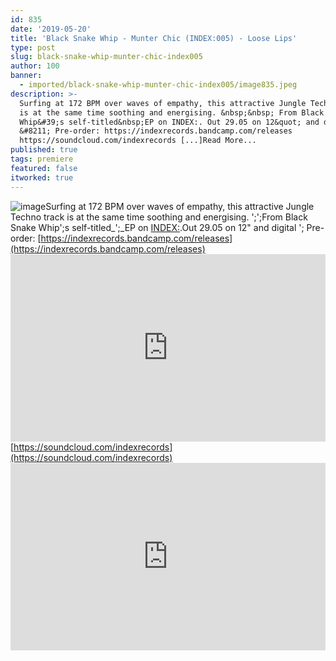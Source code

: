 ```yaml
---
id: 835
date: '2019-05-20'
title: 'Black Snake Whip - Munter Chic (INDEX:005) - Loose Lips'
type: post
slug: black-snake-whip-munter-chic-index005
author: 100
banner:
  - imported/black-snake-whip-munter-chic-index005/image835.jpeg
description: >-
  Surfing at 172 BPM over waves of empathy, this attractive Jungle Techno track
  is at the same time soothing and energising. &nbsp;&nbsp; From Black Snake
  Whip&#39;s self-titled&nbsp;EP on INDEX:. Out 29.05 on 12&quot; and digital
  &#8211; Pre-order: https://indexrecords.bandcamp.com/releases
  https://soundcloud.com/indexrecords [...]Read More...
published: true
tags: premiere
featured: false
itworked: true
---
```

![image](../imported/black-snake-whip-munter-chic-index005/image835.jpeg)Surfing at 172 BPM over waves of empathy, this attractive Jungle Techno track is at the same time soothing and energising. ';';From Black Snake Whip';s self-titled_';_EP on [INDEX:](https://indexrecords.bandcamp.com).Out 29.05 on 12" and digital '; Pre-order: [](https://indexrecords.bandcamp.com/releases)[https://indexrecords.bandcamp.com/releases](https://indexrecords.bandcamp.com/releases)<iframe width='100%' height='300' scrolling='no' frameborder='no' allow='autoplay' src='https://w.soundcloud.com/player/?url=https%3A//api.soundcloud.com/tracks/623762208&color=%23ff5500&auto_play=false&hide_related=false&show_comments=true&show_user=true&show_reposts=false&show_teaser=true'></iframe>[](https://soundcloud.com/indexrecords)[https://soundcloud.com/indexrecords](https://soundcloud.com/indexrecords)<iframe width='100%' height='300' scrolling='no' frameborder='no' allow='autoplay' src='https://www.youtube.com/embed/eSngU4ZgnMA'></iframe>